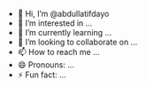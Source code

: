 - 👋 Hi, I’m @abdullatifdayo
- 👀 I’m interested in ...
- 🌱 I’m currently learning ...
- 💞️ I’m looking to collaborate on ...
- 📫 How to reach me ...
- 😄 Pronouns: ...
- ⚡ Fun fact: ...

<!---
abdullatifdayo/abdullatifdayo is a ✨ special ✨ repository because its `README.md` (this file) appears on your GitHub profile.
You can click the Preview link to take a look at your changes.
--->
